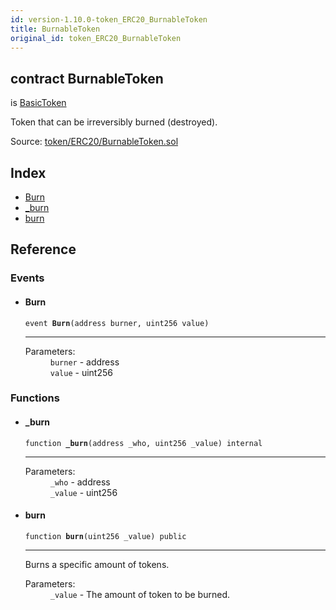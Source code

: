 ```yaml
---
id: version-1.10.0-token_ERC20_BurnableToken
title: BurnableToken
original_id: token_ERC20_BurnableToken
---
```


<div class="contract-doc"><div class="contract"><h2 class="contract-header"><span class="contract-kind">contract</span> BurnableToken</h2><p class="base-contracts"><span>is</span> <a href="token_ERC20_BasicToken.html">BasicToken</a></p><p class="description">Token that can be irreversibly burned (destroyed).</p><div class="source">Source: <a href="https://github.com/OpenZeppelin/zeppelin-solidity/blob/v1.10.0/contracts/token/ERC20/BurnableToken.sol" target="_blank">token/ERC20/BurnableToken.sol</a></div></div><div class="index"><h2>Index</h2><ul><li><a href="token_ERC20_BurnableToken.html#Burn">Burn</a></li><li><a href="token_ERC20_BurnableToken.html#_burn">_burn</a></li><li><a href="token_ERC20_BurnableToken.html#burn">burn</a></li></ul></div><div class="reference"><h2>Reference</h2><div class="events"><h3>Events</h3><ul><li><div class="item event"><span id="Burn" class="anchor-marker"></span><h4 class="name">Burn</h4><div class="body"><code class="signature">event <strong>Burn</strong><span>(address burner, uint256 value) </span></code><hr/><dl><dt><span class="label-parameters">Parameters:</span></dt><dd><div><code>burner</code> - address</div><div><code>value</code> - uint256</div></dd></dl></div></div></li></ul></div><div class="functions"><h3>Functions</h3><ul><li><div class="item function"><span id="_burn" class="anchor-marker"></span><h4 class="name">_burn</h4><div class="body"><code class="signature">function <strong>_burn</strong><span>(address _who, uint256 _value) </span><span>internal </span></code><hr/><dl><dt><span class="label-parameters">Parameters:</span></dt><dd><div><code>_who</code> - address</div><div><code>_value</code> - uint256</div></dd></dl></div></div></li><li><div class="item function"><span id="burn" class="anchor-marker"></span><h4 class="name">burn</h4><div class="body"><code class="signature">function <strong>burn</strong><span>(uint256 _value) </span><span>public </span></code><hr/><div class="description"><p>Burns a specific amount of tokens.</p></div><dl><dt><span class="label-parameters">Parameters:</span></dt><dd><div><code>_value</code> - The amount of token to be burned.</div></dd></dl></div></div></li></ul></div></div></div>
